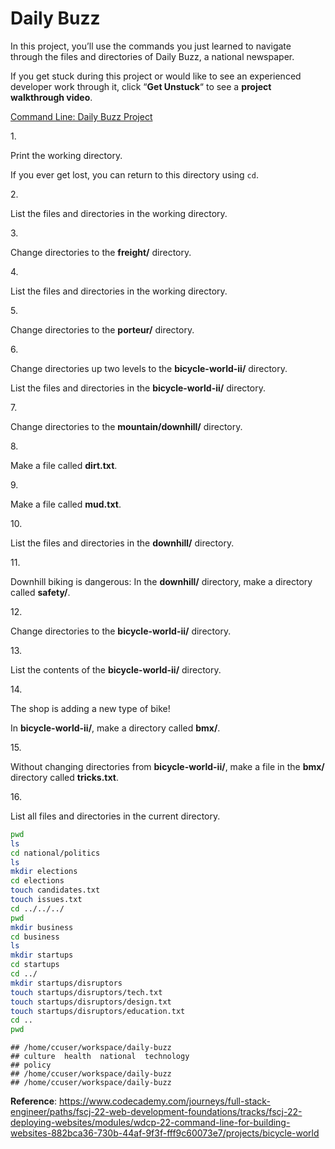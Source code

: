 # Daily Buzz

In this project, you’ll use the commands you just learned to navigate
through the files and directories of Daily Buzz, a national newspaper.

If you get stuck during this project or would like to see an experienced
developer work through it, click “**Get Unstuck**“ to see a **project
walkthrough video**.

[Command Line: Daily Buzz Project](https://www.youtube.com/watch?v=N552LAGMjPQ)

1\.

Print the working directory.

If you ever get lost, you can return to this directory using `cd`.

2\.

List the files and directories in the working directory.

3\.

Change directories to the **freight/** directory.

4\.

List the files and directories in the working directory.

5\.

Change directories to the **porteur/** directory.

6\.

Change directories up two levels to the **bicycle-world-ii/** directory.

List the files and directories in the **bicycle-world-ii/** directory.

7\.

Change directories to the **mountain/downhill/** directory.

8\.

Make a file called **dirt.txt**.

9\.

Make a file called **mud.txt**.

10\.

List the files and directories in the **downhill/** directory.

11\.

Downhill biking is dangerous: In the **downhill/** directory, make a
directory called **safety/**.

12\.

Change directories to the **bicycle-world-ii/** directory.

13\.

List the contents of the **bicycle-world-ii/** directory.

14\.

The shop is adding a new type of bike!

In **bicycle-world-ii/**, make a directory called **bmx/**.

15\.

Without changing directories from **bicycle-world-ii/**, make a file in
the **bmx/** directory called **tricks.txt**.

16\.

List all files and directories in the current directory.

``` bash
pwd
ls
cd national/politics
ls
mkdir elections
cd elections
touch candidates.txt
touch issues.txt
cd ../../../
pwd
mkdir business
cd business
ls
mkdir startups
cd startups
cd ../
mkdir startups/disruptors
touch startups/disruptors/tech.txt
touch startups/disruptors/design.txt
touch startups/disruptors/education.txt
cd ..
pwd
```

    ## /home/ccuser/workspace/daily-buzz
    ## culture  health  national  technology
    ## policy
    ## /home/ccuser/workspace/daily-buzz
    ## /home/ccuser/workspace/daily-buzz

**Reference**: https://www.codecademy.com/journeys/full-stack-engineer/paths/fscj-22-web-development-foundations/tracks/fscj-22-deploying-websites/modules/wdcp-22-command-line-for-building-websites-882bca36-730b-44af-9f3f-fff9c60073e7/projects/bicycle-world
